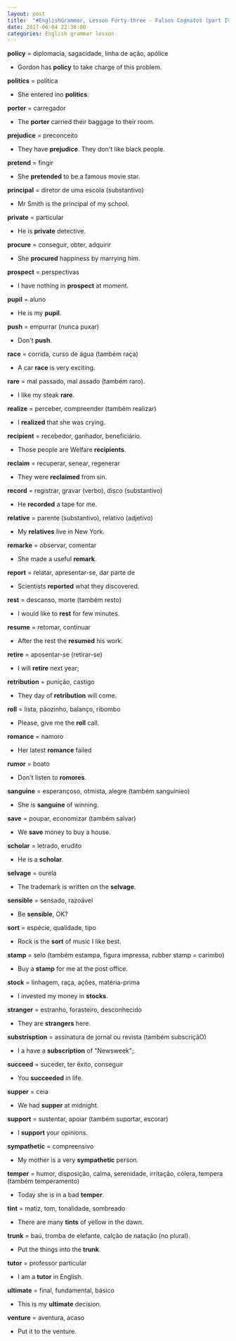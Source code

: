 ```yaml
---
layout: post
title:  "#EnglishGrammar, Lesson Forty-three - Falsos Cognatos (part IV)"
date: 2017-06-04 22:30:00
categories: English grammar lesson
---
```


**policy** = diplomacia, sagacidade, linha de ação, apólice

 - Gordon has **policy** to take charge of this problem. 

**politics** = política

 - She entered ino **politics**.

**porter** = carregador
 
 - The **porter** carried their baggage to their room.

**prejudice** = preconceito

 - They have **prejudice**. They don't like black people.

**pretend** = fingir 

 - She **pretended** to be a famous movie star.

**principal** = diretor de uma escola (substantivo)

 - Mr Smith is the principal of my school.

**private** = particular 

 - He is **private** detective.

**procure** = conseguir, obter, adquirir
 
 - She **procured** happiness by marrying him.

**prospect** = perspectivas

 - I have nothing in **prospect** at moment.

**pupil** = aluno

 - He is my **pupil**.

**push** = empurrar (nunca puxar)
 
 - Don't **push**.

**race** = corrida, curso de água (também raça)

 - A car **race** is very exciting.

**rare** = mal passado, mal assado (também raro).

 - I like my steak **rare**.

**realize** = perceber, compreender (também realizar)

 - I **realized** that she was crying.

**recipient** = recebedor, ganhador, beneficiário.

 - Those people are Welfare **recipients**.

**reclaim** = recuperar, senear, regenerar

 - They were **reclaimed** from sin.

**record** = registrar, gravar (verbo), disco (substantivo)

 - He **recorded** a tape for me.

**relative** = parente (substantivo), relativo (adjetivo)

 - My **relatives** live in New York. 

**remarke** = observar, comentar 
 
 - She made a useful **remark**.

**report** = relatar, apresentar-se, dar parte de

 - Scientists **reported** what they discovered.

**rest** = descanso, morte (também resto)

 - I would like to **rest** for few minutes. 

**resume** = retomar, continuar

 - After the rest the **resumed** his work.

**retire** = aposentar-se (retirar-se)

 - I will **retire** next year;

**retribution** = punição, castigo
 
 - They day of **retribution** will come.

**roll** = lista, pãozinho, balanço, ribombo

 - Please, give me the **roll** call.

**romance** = namoro

 - Her latest **romance** failed

**rumor** = boato
 
 - Don't listen to **romores**.

**sanguine** = esperançoso, otmista, alegre (também sanguínieo)

 - She is **sanguine** of winning.

**save** = poupar, economizar (também salvar) 

 - We **save** money to buy a house.

**scholar** = letrado, erudito

 - He is a **scholar**.

**selvage** = ourela

 - The trademark is written on the **selvage**.

**sensible** = sensado, razoável

 - Be **sensible**, OK?

**sort** = espécie, qualidade, tipo

 - Rock is the **sort** of music I like best.

**stamp** = selo (também estampa, figura impressa, rubber stamp = carimbo)

 - Buy a **stamp** for me at the post office.

**stock** = linhagem, raça, ações, matéria-prima

 - I invested my money in **stocks**.

**stranger** = estranho, forasteiro, desconhecido
 
 - They are **strangers** here.

**substrisption** = assinatura de jornal ou revista (também subscriçãO)

 - I a have a **subscription** of "Newsweek";.

**succeed** = suceder, ter êxito, conseguir

 - You **succeeded** in life.

**supper** = ceia 

 - We had **supper** at midnight.

**support** = sustentar, apoiar (também suportar, escorar)

 - I **support** your opinions.

**sympathetic** = compreensivo
 
 - My mother is a very **sympathetic** person.

**temper** = humor, disposição, calma, serenidade, irritação, cólera, tempera (também temperamento)

 - Today she is in a bad **temper**.

**tint** = matiz, tom, tonalidade, sombreado

 - There are many **tints** of yellow in the dawn.

**trunk** = baú, tromba de elefante, calção de natação (no plural).
 
 - Put the things into the **trunk**.

**tutor** = professor particular

 - I am a **tutor** in English.

**ultimate** = final, fundamental, básico

 - This is my **ultimate** decision.

**venture** = aventura, acaso

 - Put it to the venture.